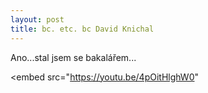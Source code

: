 ```yaml
---
layout: post
title: bc. etc. bc David Knichal
---
```


Ano...stal jsem se bakalářem...

 <embed src="https://youtu.be/4pOitHlghW0"

